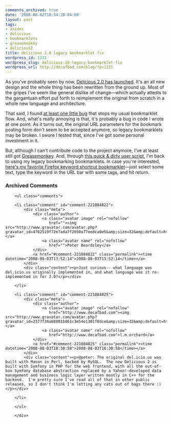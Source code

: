 ```yaml
---
comments_archived: true
date: '2008-08-02T18:34:28-04:00'
layout: post
tags:
- asides
- delicious
- bookmarklets
- greasemonkey
- delicious2
title: delicious 2.0 legacy bookmarklet fix
wordpress_id: 1231
wordpress_slug: delicious-20-legacy-bookmarklet-fix
wordpress_url: http://decafbad.com/blog/?p=1231
---
```

As you've probably seen by now, [Delicious 2.0 has launched][del2].  It's an all new design and the whole thing has been rewritten from the ground up.  Most of the gripes I've seem like general dislike of change—which actually attests to the gargantuan effort put forth to reimplement the original from scratch in a whole new language and architecture.

That said, I found [at least one little bug][tw1] that stops my usual bookmarklet flow.  And, what's really annoying is that, it's probably a bug in code I wrote at one point.  As it turns out, the original URL parameters for the bookmark posting form don't seem to be accepted anymore, so legacy bookmarklets may be broken.  I swore I tested that, since I've got some personal investment in it.

But, although I can't contribute code to the project anymore, I've at least still got [Greasemonkey][gm].  And, through [this quick & dirty user script][legacyfix], I'm back to using my legacy bookmarking bookmarklets.  In case you're interested, [here's my favorite Firefox keyword shortcut bookmarklet][bm]—just select some text, type the keyword in the URL bar with some tags, and hit return.

[gm]: http://www.greasespot.net/
[tw1]: http://twitter.com/lmorchard/statuses/875002291
[tw2]: http://twitter.com/lmorchard/statuses/875004144
[del2]: http://blog.delicious.com/blog/2008/07/oh-happy-day.html
[legacyfix]: http://decafbad.com/2008/deliciouscom_legacy_book.user.js
[bm]: javascript:u=%22USERNAME%22;q=location.href;e%20=%20%22%22%20+%20(window.getSelection%20?%20window.getSelection()%20:%20document.getSelection%20?%20document.getSelection()%20%20:%20document.selection.createRange().text);p=document.title;window.location.href=%22http://del.icio.us/%22+u+%22?jump=doclose&noui&tags=%22+encodeURIComponent(%22%s%22)+%22&url=%22+encodeURIComponent(q)+%22&description=%22+encodeURIComponent(p)+%20%20%22&extended=%22%20+%20encodeURIComponent('%22'+e+'%22').replace(/%20/g,%20%22+%22);

<div id="comments" class="comments archived-comments">
            <h3>Archived Comments</h3>
            
        <ul class="comments">
            
        <li class="comment" id="comment-221084822">
            <div class="meta">
                <div class="author">
                    <a class="avatar image" rel="nofollow" 
                       href=""><img src="http://www.gravatar.com/avatar.php?gravatar_id=4762519f72e7ada7f2050a77eedca0e5&amp;size=32&amp;default=http://mediacdn.disqus.com/1320279820/images/noavatar32.png"/></a>
                    <a class="avatar name" rel="nofollow" 
                       href="">Peter Beardsley</a>
                </div>
                <a href="#comment-221084822" class="permalink"><time datetime="2008-08-03T13:52:14">2008-08-03T13:52:14</time></a>
            </div>
            <div class="content"><p>Just curious-- what language was del.icio.us originally implemented in, and what language was it re-implemented in for 2.0?</p></div>
            
        </li>
    
        <li class="comment" id="comment-221084825">
            <div class="meta">
                <div class="author">
                    <a class="avatar image" rel="nofollow" 
                       href="http://www.decafbad.com"><img src="http://www.gravatar.com/avatar.php?gravatar_id=2377f34a68801b861c3e54e1301f0dce&amp;size=32&amp;default=http://mediacdn.disqus.com/1320279820/images/noavatar32.png"/></a>
                    <a class="avatar name" rel="nofollow" 
                       href="http://www.decafbad.com">l.m.orchard</a>
                </div>
                <a href="#comment-221084825" class="permalink"><time datetime="2008-08-03T18:30:58">2008-08-03T18:30:58</time></a>
            </div>
            <div class="content"><p>@peter: The original del.icio.us was built with Mason in Perl, backed by MySQL.  The new Delicious 2 is built with Symfony in PHP for the web frontend, with all the out-of-box Symfony database abstraction replaced by a Yahoo!-developed data management and business logic layer written mostly in C++ for the backend.  I'm pretty sure I've read all of that in other public releases, so I don't think I'm letting any cats out of bags there :)</p></div>
            
        </li>
    
        </ul>
    
        </div>
    